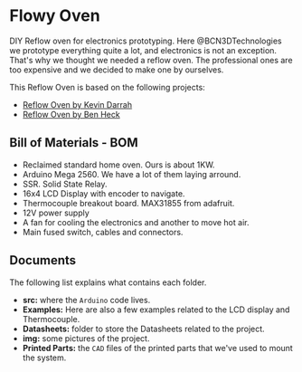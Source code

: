 # Flowy Oven
DIY Reflow oven for electronics prototyping.
Here @BCN3DTechnologies we prototype everything quite a lot, and electronics is not an exception.   
That's why we thought we needed a reflow oven. The professional ones are too expensive and we decided to make one by ourselves.   

This Reflow Oven is based on the following projects:
+ [Reflow Oven by Kevin Darrah](http://www.kevindarrah.com/download/arduino_code/ReflowOven_v1.ino)
+ [Reflow Oven by Ben Heck](https://www.youtube.com/watch?v=ckcHyMxqesM)

## Bill of Materials - BOM
+ Reclaimed standard home oven. Ours is about 1KW.
+ Arduino Mega 2560. We have a lot of them laying arround.
+ SSR. Solid State Relay.
+ 16x4 LCD Display with encoder to navigate.
+ Thermocouple breakout board. MAX31855 from adafruit.
+ 12V power supply
+ A fan for cooling the electronics and another to move hot air.
+ Main fused switch, cables and connectors.

## Documents
The following list explains what contains each folder.
+ **src:** where the `Arduino` code lives.
+ **Examples:** Here are also a few examples related to the LCD display and Thermocouple.
+ **Datasheets:** folder to store the Datasheets related to the project.
+ **img:** some pictures of the project.
+ **Printed Parts:** the `CAD` files of the printed parts that we've used to mount the system.
